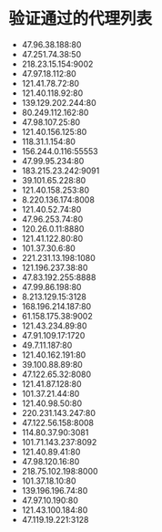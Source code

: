 # 验证通过的代理列表

 - 47.96.38.188:80
 - 47.251.74.38:50
 - 218.23.15.154:9002
 - 47.97.18.112:80
 - 121.41.78.72:80
 - 121.40.118.92:80
 - 139.129.202.244:80
 - 80.249.112.162:80
 - 47.98.107.25:80
 - 121.40.156.125:80
 - 118.31.1.154:80
 - 156.244.0.116:55553
 - 47.99.95.234:80
 - 183.215.23.242:9091
 - 39.101.65.228:80
 - 121.40.158.253:80
 - 8.220.136.174:8008
 - 121.40.52.74:80
 - 47.96.253.74:80
 - 120.26.0.11:8880
 - 121.41.122.80:80
 - 101.37.30.6:80
 - 221.231.13.198:1080
 - 121.196.237.38:80
 - 47.83.192.255:8888
 - 47.99.86.198:80
 - 8.213.129.15:3128
 - 168.196.214.187:80
 - 61.158.175.38:9002
 - 121.43.234.89:80
 - 47.91.109.17:1720
 - 49.7.11.187:80
 - 121.40.162.191:80
 - 39.100.88.89:80
 - 47.122.65.32:8080
 - 121.41.87.128:80
 - 101.37.21.44:80
 - 121.40.98.50:80
 - 220.231.143.247:80
 - 47.122.56.158:8008
 - 114.80.37.90:3081
 - 101.71.143.237:8092
 - 121.40.89.41:80
 - 47.98.120.16:80
 - 218.75.102.198:8000
 - 101.37.18.10:80
 - 139.196.196.74:80
 - 47.97.10.190:80
 - 121.43.100.184:80
 - 47.119.19.221:3128
